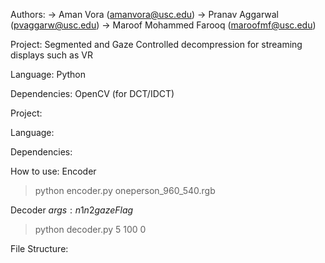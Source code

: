 Authors:
-> Aman Vora (amanvora@usc.edu)
-> Pranav Aggarwal (pvaggarw@usc.edu)
-> Maroof Mohammed Farooq (maroofmf@usc.edu)

Project: 
Segmented and Gaze Controlled decompression for streaming displays such as VR

Language:
Python

Dependencies:
OpenCV (for DCT/IDCT)

Project: 

Language:

Dependencies:

How to use:
Encoder
> python encoder.py oneperson_960_540.rgb

Decoder
$args: n1 n2 gazeFlag$
> python decoder.py 5 100 0

File Structure:




